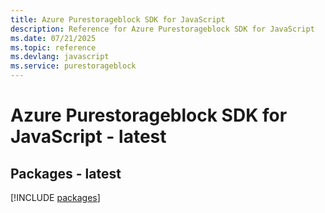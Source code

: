 ```yaml
---
title: Azure Purestorageblock SDK for JavaScript
description: Reference for Azure Purestorageblock SDK for JavaScript
ms.date: 07/21/2025
ms.topic: reference
ms.devlang: javascript
ms.service: purestorageblock
---
```

# Azure Purestorageblock SDK for JavaScript - latest
## Packages - latest
[!INCLUDE [packages](purestorageblock-index.md)]